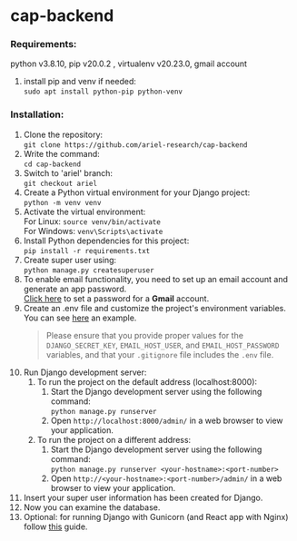 # cap-backend

### Requirements:
python v3.8.10, pip v20.0.2 , virtualenv v20.23.0, 
gmail account 
1. install pip and venv if needed: \
  `sudo apt install python-pip python-venv`

### Installation:

1. Clone the repository: \
  `git clone https://github.com/ariel-research/cap-backend`
2. Write the command: \
	`cd cap-backend`
3. Switch to 'ariel' branch: \
  `git checkout ariel`
4. Create a Python virtual environment for your Django project: \
  `python -m venv venv`
5. Activate the virtual environment: \
  For Linux: `source venv/bin/activate` \
  For Windows: `venv\Scripts\activate`
6. Install Python dependencies for this project: \
  `pip install -r requirements.txt`
7. Create super user using: \
	`python manage.py createsuperuser`
8. To enable email functionality, you need to set up an email account and generate an app password. \
 [Click here](https://myaccount.google.com/u/5/apppasswords?rapt=AEjHL4PVSRuI1AeFAIqdg6dIjB9A4zziBSL3xoeb7ggmM9kZNb8ZZz-0GkY9PnOa7OnM5Ge1g1mt02nZYo5vdZYenIA13zjbJg) to set a password for a **Gmail** account.
9. Create an .env file and customize the project's environment variables. You can see [here](.env-example) an example.
	> Please ensure that you provide proper values for the `DJANGO_SECRET_KEY`, `EMAIL_HOST_USER`, and `EMAIL_HOST_PASSWORD` variables, 	and that your `.gitignore` file includes the `.env` file.
11. Run Django development server:    	
	1. To run the project on the default address (localhost:8000):
	    1. Start the Django development server using the following command: \
		`python manage.py runserver`
	    2. Open `http://localhost:8000/admin/` in a web browser to view your application.
	2. To run the project on a different address:
	    1. Start the Django development server using the following command: \
		`python manage.py runserver <your-hostname>:<port-number>`
	    2. Open `http://<your-hostname>:<port-number>/admin/` in a web browser to view your application.
12. Insert your super user information has been created for Django.
13. Now you can examine the database.
14. Optional: for running Django with Gunicorn (and React app with Nginx) follow [this](https://austinogiza.medium.com/deploying-react-and-django-rest-framework-with-nginx-and-gunicorn-7a0553459500) guide.
